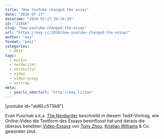 ```yaml
---
title: "How YouTube changed the essay"
date: "2016-07-17"
datetime: "2016-07-17 20:34:19"
id: "31656"
slug: "how-youtube-changed-the-essay"
url: "https://eay.cc/2016/how-youtube-changed-the-essay/"
author: "eay"
format: "post"
categories:
  - 0815
tags:
  - kultur
  - nerdwriter
  - netzkultur
  - video
  - video-essay
  - vortrag
meta:
  - yourls_shorturl: "http://eay.li/2uo"
---
```


\[youtube id="ald6Lc5TSk8"\]

Evan Puschak a.k.a. [The Nerdwriter](https://www.youtube.com/user/Nerdwriter1) beschreibt in diesem TedX-Vortrag, wie Online-Video die Textform des Essays beeinflusst hat und daraus die überaus beliebten [Video-Essays](https://eay.cc/tag/video-essay/) von [Tony Zhou](https://www.youtube.com/user/everyframeapainting), [Kristian Williams](https://www.youtube.com/c/kaptainkristian) & Co. geworden sind.
